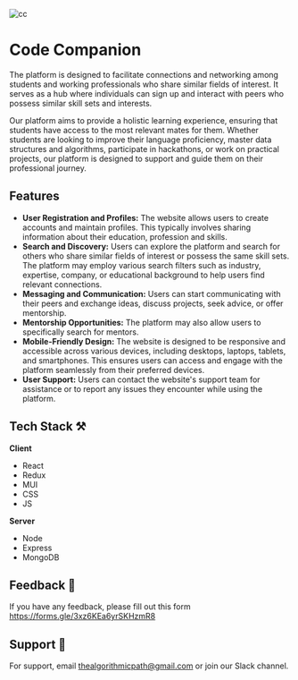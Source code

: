 ![cc](https://github.com/012SwastikKumar/Code-Companion/assets/66796036/13b0ab59-97ac-4232-a2ea-490d88ca0be7)


# Code Companion
The platform is designed to facilitate connections and networking among students and working professionals who share similar fields of interest. It serves as a hub where individuals can sign up and interact with peers who possess similar skill sets and interests.

Our platform aims to provide a holistic learning experience, ensuring that students have access to the most relevant mates for them. Whether students are looking to improve their language proficiency, master data structures and algorithms, participate in hackathons, or work on practical projects, our platform is designed to support and guide them on their professional journey.

## Features
- **User Registration and Profiles:** The website allows users to create accounts and maintain profiles. This typically involves sharing information about their education, profession and skills.
- **Search and Discovery:** Users can explore the platform and search for others who share similar fields of interest or possess the same skill sets. The platform may employ various search filters such as industry, expertise, company, or educational background to help users find relevant connections.
- **Messaging and Communication:** Users can start communicating with their peers and exchange ideas, discuss projects, seek advice, or offer mentorship.
- **Mentorship Opportunities:** The platform may also allow users to specifically search for mentors.
- **Mobile-Friendly Design:** The website is designed to be responsive and accessible across various devices, including desktops, laptops, tablets, and smartphones. This ensures users can access and engage with the platform seamlessly from their preferred devices.
- **User Support:** Users can contact the website's support team for assistance or to report any issues they encounter while using the platform.

## Tech Stack ⚒️

**Client** 
- React
- Redux
- MUI
- CSS
- JS

**Server** 
- Node
- Express
- MongoDB

## Feedback 💬

If you have any feedback, please fill out this form https://forms.gle/3xz6KEa6yrSKHzmR8


## Support 💁

For support, email thealgorithmicpath@gmail.com or join our Slack channel.
